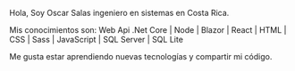 Hola, Soy Oscar Salas ingeniero en sistemas en Costa Rica.

Mis conocimientos son:  Web Api .Net Core | Node | Blazor | React | HTML | CSS | Sass | JavaScript | SQL Server | SQL Lite

Me gusta estar aprendiendo nuevas tecnologías y compartir  mi código. 
